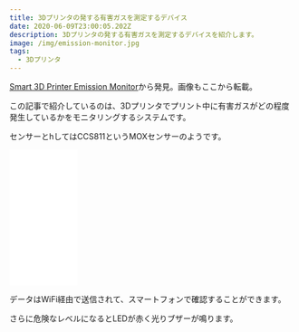 ```yaml
---
title: 3Dプリンタの発する有害ガスを測定するデバイス
date: 2020-06-09T23:00:05.202Z
description: 3Dプリンタの発する有害ガスを測定するデバイスを紹介します。
image: /img/emission-monitor.jpg
tags:
  - 3Dプリンタ
---
```

[Smart 3D Printer Emission Monitor](https://hackaday.io/project/167424-smart-3d-printer-emission-monitor)から発見。画像もここから転載。

この記事で紹介しているのは、3Dプリンタでプリント中に有害ガスがどの程度発生しているかをモニタリングするシステムです。

センサーとhしてはCCS811というMOXセンサーのようです。
<iframe style="width:120px;height:240px;" marginwidth="0" marginheight="0" scrolling="no" frameborder="0" src="//rcm-fe.amazon-adsystem.com/e/cm?lt1=_blank&bc1=000000&IS2=1&bg1=FFFFFF&fc1=000000&lc1=0000FF&t=inajob-22&language=ja_JP&o=9&p=8&l=as4&m=amazon&f=ifr&ref=as_ss_li_til&asins=B07WGQZR2N&linkId=139b853d5d06a8e434c481ee422b3e00"></iframe>

データはWiFi経由で送信されて、スマートフォンで確認することができます。

さらに危険なレベルになるとLEDが赤く光りブザーが鳴ります。
